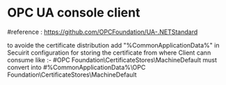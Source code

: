 # OPC UA console client

#reference : https://github.com/OPCFoundation/UA-.NETStandard


to avoide the certificate distribution add "%CommonApplicationData%\" in Secuirit configuration for storing the certificate from where Client cann consume
like :-        #<StorePath>OPC Foundation\CertificateStores\MachineDefault</StorePath>   must convert into 
                                    #<StorePath>%CommonApplicationData%\OPC Foundation\CertificateStores\MachineDefault</StorePath>
